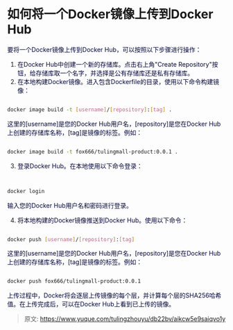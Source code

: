 # 如何将一个Docker镜像上传到Docker Hub

<font style="color:rgb(5, 7, 59);background-color:rgb(253, 253, 254);">要将一个Docker镜像上传到Docker Hub，可以按照以下步骤进行操作：</font>

1. <font style="color:rgb(5, 7, 59);background-color:rgb(253, 253, 254);">在Docker Hub中创建一个新的存储库。点击右上角"Create Repository"按钮，给存储库取一个名字，并选择是公有存储库还是私有存储库。</font>
2. <font style="color:rgb(5, 7, 59);background-color:rgb(253, 253, 254);">在本地构建Docker镜像。进入包含Dockerfile的目录，使用以下命令构建镜像：</font>

```bash

docker image build -t [username]/[repository]:[tag] .
```

<font style="color:rgb(5, 7, 59);background-color:rgb(253, 253, 254);">这里的</font><font style="color:rgb(5, 7, 59);background-color:rgb(253, 253, 254);">[username]</font><font style="color:rgb(5, 7, 59);background-color:rgb(253, 253, 254);">是您的Docker Hub用户名，</font><font style="color:rgb(5, 7, 59);background-color:rgb(253, 253, 254);">[repository]</font><font style="color:rgb(5, 7, 59);background-color:rgb(253, 253, 254);">是您在Docker Hub上创建的存储库名称，</font><font style="color:rgb(5, 7, 59);background-color:rgb(253, 253, 254);">[tag]</font><font style="color:rgb(5, 7, 59);background-color:rgb(253, 253, 254);">是镜像的标签。例如：</font>

```bash

docker image build -t fox666/tulingmall-product:0.0.1 .
```

3. <font style="color:rgb(5, 7, 59);background-color:rgb(253, 253, 254);">登录Docker Hub。在本地使用以下命令登录：</font>

```bash


docker login
```

<font style="color:rgb(5, 7, 59);background-color:rgb(253, 253, 254);">输入您的Docker Hub用户名和密码进行登录。</font>

4. <font style="color:rgb(5, 7, 59);background-color:rgb(253, 253, 254);">将本地构建的Docker镜像推送到Docker Hub。使用以下命令：</font>

```bash

docker push [username]/[repository]:[tag]
```

<font style="color:rgb(5, 7, 59);background-color:rgb(253, 253, 254);">这里的</font><font style="color:rgb(5, 7, 59);background-color:rgb(253, 253, 254);">[username]</font><font style="color:rgb(5, 7, 59);background-color:rgb(253, 253, 254);">是您的Docker Hub用户名，</font><font style="color:rgb(5, 7, 59);background-color:rgb(253, 253, 254);">[repository]</font><font style="color:rgb(5, 7, 59);background-color:rgb(253, 253, 254);">是您在Docker Hub上创建的存储库名称，</font><font style="color:rgb(5, 7, 59);background-color:rgb(253, 253, 254);">[tag]</font><font style="color:rgb(5, 7, 59);background-color:rgb(253, 253, 254);">是镜像的标签。例如：</font>

```bash

docker push fox666/tulingmall-product:0.0.1
```

<font style="color:rgb(5, 7, 59);background-color:rgb(253, 253, 254);">上传过程中，Docker将会逐层上传镜像的每个层，并计算每个层的SHA256哈希值。在上传完成后，可以在Docker Hub上看到已上传的镜像。</font>



> 原文: <https://www.yuque.com/tulingzhouyu/db22bv/aikcw5e9saiqvo1y>